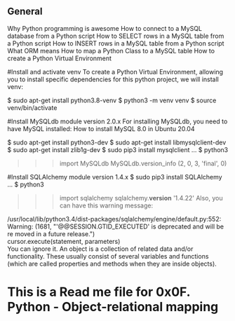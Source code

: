## General

Why Python programming is awesome
How to connect to a MySQL database from a Python script
How to SELECT rows in a MySQL table from a Python script
How to INSERT rows in a MySQL table from a Python script
What ORM means
How to map a Python Class to a MySQL table
How to create a Python Virtual Environment

#Install and activate venv
To create a Python Virtual Environment, allowing you to install specific dependencies for this python project, we will install venv:

$ sudo apt-get install python3.8-venv
$ python3 -m venv venv
$ source venv/bin/activate

#Install MySQLdb module version 2.0.x
For installing MySQLdb, you need to have MySQL installed: How to install MySQL 8.0 in Ubuntu 20.04

$ sudo apt-get install python3-dev
$ sudo apt-get install libmysqlclient-dev
$ sudo apt-get install zlib1g-dev
$ sudo pip3 install mysqlclient
...
$ python3

> > > import MySQLdb
> > > MySQLdb.version_info
> > > (2, 0, 3, 'final', 0)

#Install SQLAlchemy module version 1.4.x
$ sudo pip3 install SQLAlchemy
...
$ python3

> > > import sqlalchemy
> > > sqlalchemy.**version**
> > > '1.4.22'
> > > Also, you can have this warning message:

/usr/local/lib/python3.4/dist-packages/sqlalchemy/engine/default.py:552: Warning: (1681, "'@@SESSION.GTID_EXECUTED' is deprecated and will be re
moved in a future release.")  
 cursor.execute(statement, parameters)  
You can ignore it.
An object is a collection of related data and/or functionality. These usually consist of several variables and functions (which are called properties and methods when they are inside objects).

# This is a Read me file for 0x0F. Python - Object-relational mapping

